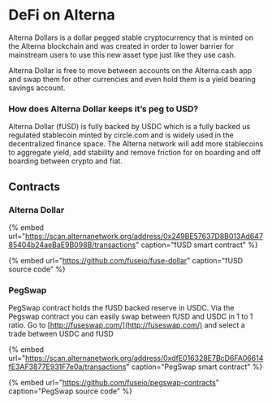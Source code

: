 # DeFi on Alterna

Alterna Dollars is a dollar pegged stable cryptocurrency that is minted on the Alterna blockchain and was created in order to lower barrier for mainstream users to use this new asset type just like they use cash.

Alterna Dollar is free to move between accounts on the Alterna.cash app and swap them for other currencies and even hold them is a yield bearing savings account.

### How does Alterna Dollar keeps it’s peg to USD?

Alterna Dollar \(fUSD\) is fully backed by USDC which is a fully backed us regulated stablecoin minted by circle.com and is widely used in the decentralized finance space. The Alterna network will add more stablecoins to aggregate yield, add stability and remove friction for on boarding and off boarding between crypto and fiat. 

## Contracts

### Alterna Dollar

{% embed url="https://scan.alternanetwork.org/address/0x249BE57637D8B013Ad64785404b24aeBaE9B098B/transactions" caption="fUSD smart contract" %}

{% embed url="https://github.com/fuseio/fuse-dollar" caption="fUSD source code" %}

### PegSwap

PegSwap contract holds the fUSD backed reserve in USDC. Via the Pegswap contract you can easily swap between fUSD and USDC in 1 to 1 ratio. Go to [http://fuseswap.com/](http://fuseswap.com/) and select a trade between USDC and fUSD

{% embed url="https://scan.alternanetwork.org/address/0xdfE016328E7BcD6FA06614fE3AF3877E931F7e0a/transactions" caption="PegSwap smart contract" %}

{% embed url="https://github.com/fuseio/pegswap-contracts" caption="PegSwap source code" %}







